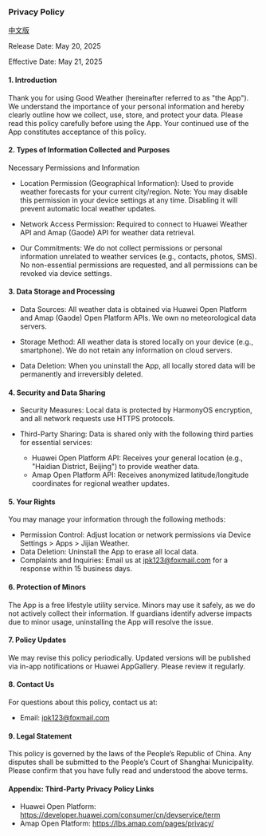 ### Privacy Policy

[中文版](privacy-policy-for-good-weather-zh.md)

Release Date: May 20, 2025

Effective Date: May 21, 2025

#### 1. Introduction
Thank you for using Good Weather (hereinafter referred to as "the App"). We understand the importance of your personal information and hereby clearly outline how we collect, use, store, and protect your data. Please read this policy carefully before using the App. Your continued use of the App constitutes acceptance of this policy.

#### 2. Types of Information Collected and Purposes
Necessary Permissions and Information

* Location Permission (Geographical Information):
Used to provide weather forecasts for your current city/region.
Note: You may disable this permission in your device settings at any time. Disabling it will prevent automatic local weather updates.

* Network Access Permission:
Required to connect to Huawei Weather API and Amap (Gaode) API for weather data retrieval.

* Our Commitments:
We do not collect permissions or personal information unrelated to weather services (e.g., contacts, photos, SMS).
No non-essential permissions are requested, and all permissions can be revoked via device settings.

#### 3. Data Storage and Processing

* Data Sources:
All weather data is obtained via Huawei Open Platform and Amap (Gaode) Open Platform APIs. We own no meteorological data servers.

* Storage Method:
All weather data is stored locally on your device (e.g., smartphone). We do not retain any information on cloud servers.

* Data Deletion:
When you uninstall the App, all locally stored data will be permanently and irreversibly deleted.

#### 4. Security and Data Sharing
* Security Measures:
Local data is protected by HarmonyOS encryption, and all network requests use HTTPS protocols.

* Third-Party Sharing:
Data is shared only with the following third parties for essential services:
	* Huawei Open Platform API: Receives your general location (e.g., "Haidian District, Beijing") to provide weather data.
	* Amap Open Platform API: Receives anonymized latitude/longitude coordinates for regional weather updates.

#### 5. Your Rights
You may manage your information through the following methods:
* Permission Control: Adjust location or network permissions via Device Settings > Apps > Jijian Weather.
* Data Deletion: Uninstall the App to erase all local data.
* Complaints and Inquiries: Email us at ipk123@foxmail.com for a response within 15 business days.

#### 6. Protection of Minors
The App is a free lifestyle utility service. Minors may use it safely, as we do not actively collect their information. If guardians identify adverse impacts due to minor usage, uninstalling the App will resolve the issue.

#### 7. Policy Updates
We may revise this policy periodically. Updated versions will be published via in-app notifications or Huawei AppGallery. Please review it regularly.

#### 8. Contact Us
For questions about this policy, contact us at:
* Email: ipk123@foxmail.com

#### 9. Legal Statement
This policy is governed by the laws of the People’s Republic of China. Any disputes shall be submitted to the People’s Court of Shanghai Municipality.
Please confirm that you have fully read and understood the above terms.

#### Appendix: Third-Party Privacy Policy Links
* Huawei Open Platform: https://developer.huawei.com/consumer/cn/devservice/term
* Amap Open Platform: https://lbs.amap.com/pages/privacy/
